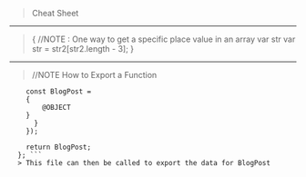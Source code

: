 > Cheat Sheet
---
>  { 
> //NOTE : One way to get a specific place value in an array
> var str 
> var str = str2[str2.length - 3];
>   }
---
> //NOTE How to Export a Function
> 
``` module.exports = (conditions) => {
    const BlogPost = 
    {
        @OBJECT
    }
      }
    });
  
    return BlogPost;
  }; ```
  > This file can then be called to export the data for BlogPost